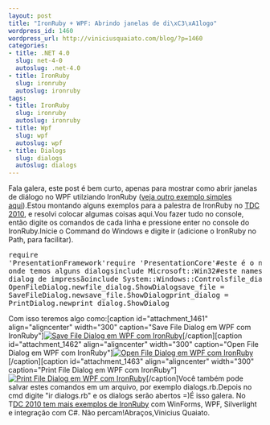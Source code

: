 ```yaml
--- 
layout: post
title: "IronRuby + WPF: Abrindo janelas de di\xC3\xA1logo"
wordpress_id: 1460
wordpress_url: http://viniciusquaiato.com/blog/?p=1460
categories: 
- title: .NET 4.0
  slug: net-4-0
  autoslug: .net-4.0
- title: IronRuby
  slug: ironruby
  autoslug: ironruby
tags: 
- title: IronRuby
  slug: ironruby
  autoslug: ironruby
- title: Wpf
  slug: wpf
  autoslug: wpf
- title: Dialogs
  slug: dialogs
  autoslug: dialogs
---
```

Fala galera, este post é bem curto, apenas para mostrar como abrir janelas de diálogo no WPF utilziando IronRuby ([veja outro exemplo simples aqui](http://viniciusquaiato.com/blog/ironruby-rodando-ruby-dentro-do-net/)).Estou montando alguns exemplos para a palestra de IronRuby no [TDC 2010](http://thedevelopersconference.com.br/), e resolvi colocar algumas coisas aqui.Vou fazer tudo no console, então digite os comandos de cada linha e pressione enter no console do IronRuby.Inicie o Command do Windows e digite ir (adicione o IronRuby no Path, para facilitar).<pre lang="ruby" line="1">require 'PresentationFramework'require 'PresentationCore'#este é o namespace onde temos alguns dialogsinclude Microsoft::Win32#este namespace tem o dialog de impressãoinclude System::Windows::Controlsfile_dialog = OpenFileDialog.newfile_dialog.ShowDialogsave_file = SaveFileDialog.newsave_file.ShowDialogprint_dialog = PrintDialog.newprint_dialog.ShowDialog</pre>Com isso teremos algo como:[caption id="attachment_1461" align="aligncenter" width="300" caption="Save File Dialog em WPF com IronRuby"][![Save File Dialog em WPF com IronRuby](http://viniciusquaiato.com/blog/wp-content/uploads/2010/08/save-300x283.png "Save File Dialog em WPF com IronRuby")](http://viniciusquaiato.com/blog/wp-content/uploads/2010/08/save.png)[/caption][caption id="attachment_1462" align="aligncenter" width="300" caption="Open File Dialog em WPF com IronRuby"][![Open File Dialog em WPF com IronRuby](http://viniciusquaiato.com/blog/wp-content/uploads/2010/08/open-300x181.png "Open File Dialog em WPF com IronRuby")](http://viniciusquaiato.com/blog/wp-content/uploads/2010/08/open.png)[/caption][caption id="attachment_1463" align="aligncenter" width="300" caption="Print File Dialog em WPF com IronRuby"][![Print File Dialog em WPF com IronRuby](http://viniciusquaiato.com/blog/wp-content/uploads/2010/08/print-300x222.png "Print File Dialog em WPF com IronRuby")](http://viniciusquaiato.com/blog/wp-content/uploads/2010/08/print.png)[/caption]Você também pode salvar estes comandos em um arquivo, por exemplo dialogs.rb.Depois no cmd digite "ir dialogs.rb" e os dialogs serão abertos =)É isso galera. No T[DC 2010 tem mais exemplos de IronRuby](http://viniciusquaiato.com/blog/palestras-e-eventos/) com WinForms, WPF, Silverlight e integração com C#. Não percam!Abraços,Vinicius Quaiato.
